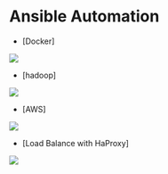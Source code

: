 # Ansible Automation
- [Docker]

![](https://blog.knoldus.com/wp-content/uploads/2018/04/docker.png)

- [hadoop]

![](https://upload.wikimedia.org/wikipedia/commons/0/0e/Hadoop_logo.svg)

- [AWS]

![](https://d1.awsstatic.com/logos/aws-logo-lockups/poweredbyaws/PB_AWS_logo_RGB_stacked_REV_SQ.91cd4af40773cbfbd15577a3c2b8a346fe3e8fa2.png)

- [Load Balance with HaProxy]

![](https://www.zevenet.com/wp-content/uploads/2018/01/images.png)
